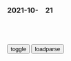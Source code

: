 ### 2021-10-　21

```note
```

<table id="tbc" style="white-space:pre-wrap">
</table>
<button onclick="toggleb()">toggle</button>
<button onclick="loadparse()">loadparse</button>
<br>
<!-- 🌸<br>🍅-　-🍑<hr>🍀 -->
<pre>
<textarea rows="30" cols="100" style="display: none" id="tar">

日本网红直播养宠物小猪100天，然后亲手杀掉吃了…|小鸡|鳄鱼|动物_网易订阅
https://www.163.com/dy/article/GJFAMAHF051484CH.html

http://dingyue.ws.126.net/2021/0909/cc9f5e7ej00qz5nx3001qd200hs00a0g00hs00a0.jpg
http://dingyue.ws.126.net/2021/0909/ceb98213j00qz5nx3001yd200hs0117g00hs0117.jpg
http://dingyue.ws.126.net/2021/0909/205e45ebj00qz5nxb001kd200c100rsg00c100rs.jpg

“学生时代我曾经去过东京屠宰场参观过。虽然没有看到解体的样子，但是看到牛被分成两半之后被吊起来的样子，老实说真的很震惊。据说悬挂着的毛和肉经过一定日子之后就会成熟，经过检查就可以上市。在这些成熟的毛与肉之间，鲜嫩的肉和黄油般的香味让给人觉得不可思议。如今我已经成为主妇，看到牛肉的时候，那个情景和黄油的味道都会在脑子里复苏。这种很强烈的回忆，让我体验了生命的意义。”（雅虎网友）

有的学生早已将小猪当作朋友，当得知面前的猪肉料理是自己的朋友，当场崩溃大哭。

但也有学生表示能够理解这门课程：

“它们让我们活着，真是太感谢了。”

“我觉得有点残酷，但是人类不吃的话就活不下去了。”

然而最后的一课，就是要杀掉并且吃下自己养育的鸡。

整个杀鸡过程，学生们都要参与其中。

不少学生看到自己养大的鸡被杀了，流下了痛苦的眼泪，一边说着对不起，一边把怀里的鸡抱了出来。

目睹杀鸡还尚未平复心情，马上就要学习如何切鸡肉和烹饪。

最后，学生们怀着复杂的情感：内疚、痛苦、感激，将自己辛苦养了半年的鸡，吃得一干二净。

2021/10/21 下午8:36:52

“25岁当博导”上热搜，折射学术“头衔”观
https://mbd.baidu.com/newspage/data/landingsuper?context=%7B%22nid%22%3A%22news_9602179506591530755%22%7D

2021/10/21 下午8:29:59

若工资允许，建议给孩子买这3种玩具，戒掉手机还能越玩越聪明
https://mbd.baidu.com/newspage/data/landingsuper?context=%7B%22nid%22%3A%22news_9303689595931859211%22%7D&n_type=0&p_from=1

1、拼图
2、多米诺骨牌
3、折纸

2021/10/25 下午2:09:39

孩子的这3个“怪癖”，暗示大脑发育好，妈妈别逼着孩子改
https://mbd.baidu.com/newspage/data/landingsuper?context=%7B%22nid%22%3A%22news_9569826638889683744%22%7D

一、喜欢一个人呆着，不想和其他孩子一起玩
二、有强烈的好奇心，不管是什么都想上前弄清楚
三、喜欢把玩具反反复复拆卸，直到报废
https://pic.rmb.bdstatic.com/bjh/down/b8b0c04aef9c0b08927d02ba99dd6080.gif

2021/10/21 下午8:27:36

老头摸清死神弱点，连续反杀几十任死神，最后续命到300多岁_哔哩哔哩_bilibili
https://www.bilibili.com/video/BV1ya4y1Y744/?spm_id_from=autoNext

2021/10/21 下午5:34:45

死神准备收割小女孩，结果镰刀却被女孩弄坏了，这可怎么办呢？_哔哩哔哩_bilibili
https://www.bilibili.com/video/BV1Pb411G7y

弹幕：拼多d买的
弹幕：什么鬼设定，镰刀不碰人怎么杀
弹幕：砍了就是神作
弹幕：这时候看死神背后的上帝鼻孔，你会发现上帝才是恶魔
弹幕：被人卖了还帮别人数钱！
弹幕：若人间对她的是地狱，为什么不带她去你的人间呢
弹幕：白毛控狂喜

2021/10/21 下午5:26:28

调查：80.0%受访者用过两个及以上交友软件，90后受访者使用过的比例更高
https://mbd.baidu.com/newspage/data/landingsuper?context=%7B%22nid%22%3A%22news_8971204482307074772%22%7D&n_type=0&p_from=1

　　受访者中，男性占45.4%，女性占54.6%。00后占18.0%，90后占48.6%，80后占27.9%，70后占4.7%，其他占0.8%。

周颖觉得，通过这类软件也可以达到拓展交友的效果。“跟以前的网恋差不多，可以保持一种神秘感，在交友的同时体验不断探索的乐趣，确实为我们这些年轻人提供了一种消遣。像平时‘社恐’的人，可能在软件上能敞开心扉地聊天，也算是一种心灵寄托”。

2021/10/21 下午5:36:03

济南62岁老太打了十多年游戏，操作贼溜！网友：“奶奶凌晨五杀”我信了
https://mbd.baidu.com/newspage/data/landingsuper?context=%7B%22nid%22%3A%22news_8562374868903028869%22%7D&n_type=0&p_from=1

2021/10/21 下午5:07:59

我造了一个新词，叫“精神糖尿病”
https://mbd.baidu.com/newspage/data/landingsuper?context=%7B%22nid%22%3A%22news_9190354376870946696%22%7D&n_type=1&p_from=3

我自作聪明将这种症状称为“精神糖尿病”：糖尿病患者不断地进食，永不餍足，但却越来越消瘦。我们的精神越来越贫瘠，越来越难以和无聊抗衡，于是越来越依赖手机，频繁地解锁手机、刷新界面，但其中能滋养精神的东西却少之又少，时间在指间流逝，却养肥了贪婪的互联网资本。

2021/10/21 下午5:06:30

那些真正严重的歧视，我们身处其中却浑然不觉
https://mbd.baidu.com/newspage/data/landingsuper?context=%7B%22nid%22%3A%22news_9219271000096684175%22%7D&n_type=1&p_from=3

尤其是当经济形势不好，失败者太多，就很容易造成歧视现象，甚至将歧视演变为仇视。

这就是为什么德国的经济危机会导致犹太人歧视的原因，在德国人眼里，总要有人为gj仇恨负责，这个人当然不能是他们自己，于是精明的、盆满钵满的犹太人成了替罪羊。

改g开放初期，一些大城市的原住m失去了工作，他们就会迁怒于城市中的移m，也就是他们口中的“外地人”；直到现在，仇富心理依然盘桓在很多人心里，他们认为是这些富人算计了他的钱，导致自己如此贫困。这些歧视或仇视，和德国人歧视犹太人是一个道理。

上h人以对“外地人”的歧视来建立自己“上h人”的优越感，进而实现自我认同。

很小的时候，同桌有一天问我“你知道世界上最长的河是什么吗？”我摇头，他扬起头很骄傲地说“是尼罗河”。我不知道这个知识对我俩任何一方有什么意义，不过他为此骄傲了很长时间，这倒是真的，

优越感这个东西不是理性思考的结果，所以不需要多少理由，只要它能让持有者在自己心中高别人一头，他就会很乐意保持下去，至少在zg是这样。

阿Q的辫子也许还将在我们心中晃荡很多年。

有很多人对这些知识视而不见，即使有人主动告诉他，他们也不愿意相信。还要继续维持心中对这些无辜的人的原判，坚持捍卫自己的无知。

其实当无知发展到这种程度，这已经不再是简单的无知了，而是懒惰。

一个人的认知舒适区一旦形成（当然，一般到那时候，这个人早就算不上年轻了），他就懒得再做修正和改变了，他宁愿罔顾真理，也要将错误的认识和态度带进坟墓，我们管这些叫“偏见”。

所以你会发现，纠正一个老者偏见的难度远远大于纠正一个年轻人，原因就在于此：并不是所有人都准备随时向真理低头。

2021/10/21 下午4:55:59

纳粹主义——人类文明的耻辱
https://mbd.baidu.com/newspage/data/landingsuper?context=%7B%22nid%22%3A%22news_9019124536187864022%22%7D

https://pics4.baidu.com/feed/0df3d7ca7bcb0a465eefd86f8f67bb2d6a60afa1.jpeg?token=60550f21ae16e2d0838c8d1ea49bfd53&.jpg
凡是想生存的，必须奋斗，不想奋斗的，就不配生存在这个永恒斗争的世界里，
　——希特勒《我的奋斗》

他们竟然认为自己是一个“sh主义zd”！
　它只是一种挂羊头卖狗肉的z治投机伎俩。

为了不让工人阶级继续受到资本家的剥削，纳粹还声称要打击财阀势力，将垄断集团收归g有，不仅如此，就连土地也必须实行g有化，建立所谓的公有z经济。为了防止资本家不劳而获，希特勒甚至声称要取消所有“非以工作获取的收入”。

是不是很熟悉？

这不就是要把德国建设成一个伟大的sh主义gj吗？

但很可惜，以上这些只出现在纳粹d的z治宣传单上，从来没有真正推行过。

如果纳粹根本就不想搞sh主义，又为什么要扯这个大旗呢？

“gjsh主义”，其中“sh主义”可以帮助纳粹窃取工人qz的支持；而“gj”二字能够在观念上胁迫德国人把自己融入一个宏大的邪恶计划。

这项宏大的计划不是一个希特勒、一个纳粹d能够完成的，必须在德国建立起说一不二的d裁t治，在它治下，德国人要都甘愿牺牲自己、放弃自己的利益，义无反顾地投身于这个“伟大”的集体事业（这就是为什么一提起“纳粹”，我们都能第一时间想起“d裁”这个词的原因）。

在“gjsh主义”中，gj这个集体永远先于个人，做为日耳曼人的一份子，每个真正的德国人都要以恢复雅利安人的光荣为毕生事业。为了这个事业，你应该毫不犹豫地交出自己的一切，包括利益、q利，甚至是良知和判断力。将一切交给谁呢，交给gj。

纳粹主义通过“gjsh主义”，将全体德国人都绑上德国这辆疯狂的战车，不顾一切地冲向地狱。

2021/10/21 下午4:38:23

赛高psycho
https://weibo.com/1965068123/review
日常哀叹—唉
https://tvax2.sinaimg.cn/crop.0.0.512.512.180/75208f5bly8fdnc34qyi8j20e80e8dgq.jpg

才不是新海诚第二呢——周末补片之十七《动画革命东京专场》
https://www.douban.com/note/573587515/

《Cencoroll》——宇木敦哉

2021/10/21 下午2:12:12

我需要这种女保镖，谁给发一个,动漫,日本动漫,好看视频
https://haokan.baidu.com/v?vid=8631116208203130588&sfrom=baidu-feed

少涂点指甲油，对胃不好_哔哩哔哩_bilibili
https://www.bilibili.com/video/BV1fL41137Hu

2021/10/21 下午2:10:42

人体免疫系统清晨功能最强
https://m.gmw.cn/baijia/2021-10/21/1302646863.html

2021/10/21 下午1:57:44

特朗普宣布自创社交媒体平台，称将“对抗大型科技公司暴z”
https://mbd.baidu.com/newspage/data/landingsuper?context=%7B%22nid%22%3A%22news_8908297827154800784%22%7D&n_type=0&p_from=1

“我们生活在一个t利班可以在推特大肆发声，而你们最爱的总统却被禁言的世界，这是不可接受的。”

2021/10/21 下午1:56:37

日本一医院饮用水管被接入厕所用水 已持续近30年
https://mbd.baidu.com/newspage/data/landingsuper?context=%7B%22nid%22%3A%22news_9441715568246613842%22%7D&n_type=0&p_from=1

　acdaddy
结果，喝了30年厕所水的人健健康康，喝纯净水的都已经死了

2021/10/21 下午1:41:30

那些年你白看了的春晚——97篇，百年不孤独
https://weibo.com/ttarticle/p/show?id=2309404357451590823455

盗版的罪恶就不用我强调了吧？可是回顾历史，作为一个zg人，你不得不感谢它们。

多少年以来，正是它们滋养了zg观众的见识。

文化g僚，第一需要是“无过”，第二才是“有功”，有了样子，就有了功，但是做突破性改g，就很有可能“有过”。

把锅只甩给文化管理机构，是不严肃的，创作人、观众，没有一片雪花是无辜的。

成年男性最喜欢什么？当然是z治、性。可拉倒吧这谁敢拍？

电脑多贼啊，先让你玩，玩得离不开它了，再全面渗入你的生活。

崔永元从新闻评论部的幕后走到台前，第一期《实话实说》，请的就是“刁m”王h。他故意买假货，然后按《消费者权益法》索取双倍赔偿，把打假变成了赚钱职业。这引起了无数争议，因为用脚指头想也知道，打击黑心商家的同时，肯定也少不了勒索企业。

他没盯上保健品我倒是很纳闷，
　奸商眼中，缺乏科学素养的中老年人恰似一只只肥羊。

只坑小孩、中老年，这不是瞧不起青年人吗？

“走火入魔”的终于来了，一本叫《zg可以说不》的书卖了300万册，新华书店里都全是盗版，而且还有一批跟风的《zg为什么可以说不》之类。整本书就是仨字“怼美国”。

相信我，拿到现在，这本书都会被小粉红奉为预见未来的至宝。因为书里大多数论断，只要愿意相信，都“心诚则灵” ，

在这本绿皮车z治家的著作中，你几乎看不到一个加权数据，看不到一个社会学定理。所有似是而非的分析，目标都是早就准备好的结论：《苍天已死，黄天当立》——美国要完，我们要牛逼！

1996年，作者们写道：”世界上的一切j放运动，无一不沐浴着zg思想的阳光。世界上的一切和平进步，无一不得惠于zg的功德。”

1930年，《我的奋斗》写道：“我们今天所看到的一切人类文化、一切艺术、科学和技术的果实，几乎完全是亚利安人的创造性产物。”作者希特勒。

混得悲催，难免试图把gj荣誉变成自己的钱，

为什么说这本书“走火入魔”时要加引号？这不过是打着“m族主义”旗号的另一种韭菜科学收割法罢了。

这本靠煽动m族情绪热卖的书出版后，策划人（也是署名作者之一）不但顺便把g爱了，还在北j花费上千万开了个餐馆，身体力行地证明“zg人富起来了”。我不幸有朋友认得作者之一，他承认当年写这本书就是做爱g生意。

作者们写道：“从现在起，zg人横下心来10年不睡午觉，如同战后的日本国，一心一意搞经济。

愤怒是他们的广告，愚蠢是他们的目标受众，慷他人之慨是他们设计的发展道路。

美国大使馆当时吓了一跳。和zg打交道多了，他们也懂得了一些用文章来“释放信号”的习惯。结果一查，放心了，作者不过是几个三十来岁的m间……学者，压根就没去过美国。于是他们邀请几位作者先去美国看一看再说。

有没有这样的人？戴着背背佳小学毕业，喝着zh鳖精、用着好记星考上三本，背着E人E本去了大学，读了《zg可以说不》后，拒绝家里安排的留学机会，揣着8848参加传销分享会，发誓我一定要像喝小罐茶的人一样成功

不过，m族主义的声音越来越大也是真的。

回到原点，“长虹，以m族昌盛为己任，献给你——长虹红太阳！”

“海尔，zg造”；

“黑头发，zg货，奥尼首乌”

连广告里都越来越多了。

95年，999三九药业在曼哈顿的时代广场立了第一块z文广告牌。郑州的乔赢开了一家“红高粱快餐店”，要用河南烩面挑战麦当劳，口号是：“哪里有麦当劳，哪里就有红高粱”（肯德基：喂？）。上海新亚集团开了家“荣华鸡”，口号是“肯德基开到哪，我就开到哪儿”（麦当劳：喂……金拱门：死人不要诈尸！）

2012年“砸日货”时，y视内部开玩笑：“千万别来这儿，从地下到塔尖全得砸。”到2018年，《新闻联播》是y视唯一还用“磁带”的节目，而且旧带决不再次使用，这是为了播出安全。

作为对应，美国的航母和核潜艇也靠过来了。我们歌舞升平久了，浑不知那些战争曾经离我们那么近，和平本来就是一种侥幸和奢侈。

当时的z美之争，双方都有点自说自话。

对香g文化来说，回归大一统，似乎注定是死路一条。香g文化最大的特征，就是四个字“没爹没娘”。只有没人管的孩子才敢有“皆尽过火，尽是癫狂”的无厘头，才能有“努力一定觅到食”的草根拼搏精神。它过去的文化辉煌，何曾依赖过港英zf？港片港剧里，“好爸爸”不是没正形，就是和孩子打成一片，比如吴孟达、秦沛，但凡有个严厉的家长，几乎一定是反派，比如曾江、秦沛

当阳面的朝堂叙事充满忠君爱g，阴面里不论mz还是g员，最爱却是造反的《西游》《水浒》。但在矛盾最激化之前，他们也并无动作。

当襄“阳”城里郭靖践行“为g为m，侠之大者”的同时，阴森古墓里隐逸的杨过仍然不失为美谈。没有明确反抗姿态的bug，仍然能以萌芽状态在阴面存留。

2021/10/21 上午11:03:31

dxp生命的最后时刻：忍受病痛折磨却一声不吭，看见纪录片中的自己露出羞涩的笑容
https://wenhui.whb.cn/third/baidu/202002/17/325360.html

黄知道他耳背，听不见，就俯身靠向他的耳畔，把电视里面那些颂扬他的话一句句重复出来，忽然感到这老人的脸上绽出一丝异样的羞涩。直到五年以后，黄还能记得那个瞬间：“不知道我形容得准确不准确，就是被表扬以后不好意思的那种感觉。”

2021/10/21 上午10:59:12

dxp建议取消顾问委员会，提出“全退”：我的分量太重，对d和gj不利
https://wenhui.whb.cn/third/baidu/202009/09/369896.html

dxp耐心地解释：“如果不退休，在工作岗位上去世，在世界会引起什么反响很难讲。

dxp与新一代d的l导人座谈时，真诚地提出：“
　现在看来，我的分量太重，对d和gj不利。我多年来就意识到这个问题。一个gj的命运建立在一两个人的声望上面，是很不健康的，是很危险的。”

dxp对基辛格说：“
　zg需要建立一个废除l导职务终身z的z度，

2021/10/21 上午10:53:50

美g老兵当众怒斥小布什：“你这个杀人犯，你必须道歉！”|美g_新浪财经_新浪网
http://finance.sina.com.cn/jjxw/2021-09-23/doc-iktzscyx5764359.shtml

2021/10/21 上午10:42:49

小偷、b徒、杀人犯“三q分立”_腾讯新闻
https://new.qq.com/omn/20210111/20210111A03OSN00.html

代表“rm”的议员们在偷选票，甚至偷死人的选票，还拿x法挡住自己的脸。

支持特朗普的“bm”挥舞法西斯的束棒，砸向议员和“x法”。

原本应该保卫rm的j察，杀气腾腾举起手枪，对准“rm”。

手边是一部推特被封禁了的手机，这是个不能说话的死人，指代谁，不言而喻。

我们当年被按着脑袋质疑、反思自己m族的劣根性，反思自己z度的不足，
　却没有人引导我们质疑一下昂撒文明的“先进性”，

我们是很久很久以后，才开始怀疑，为什么要把血腥的海盗掠夺，叫做“大航海时代”？为什么要把反人类的殖m侵略，种族灭绝，叫做“地理大发现”？为什么要把t治阶j内部的妥协、媾和、分赃，叫做“mz”？为什么要把精英贵族的互相扯皮，叫做“g和”？

我老婆曾经曰过：“他们曾经迷信神仙菩萨，后来迷信圣君帝王，再后来迷信上帝真z，现在又迷信m主自y”。

q力制衡不是什么高深的学问，封建时代的gj设计者也懂，所以才会有罗马g和g的执政g和元老院，所以才会有隋唐的三省六部制，

美g是靠三q分立，获得诺大的g土，形成强大的工业，成为超级大g世界霸主的吗？

不是啊，靠的是撒谎、欺骗、盗窃、战争、掠夺、ts和剥削。

所以，他们念了几十年的经书，还不如乌合麒麟一幅画讲得明白。

什么叫“三q分立”？就是“小偷、暴徒、杀人犯三q分立”。

这是美grm的“三座大山”啊

2021/10/21 上午10:01:19

王阳明诗两首_腾讯新闻
https://new.qq.com/omn/20191014/20191014A02X4Y00.html

险夷原不滞胸中，何异浮云过太空？

夜静海涛三万里，月明飞锡下天风。

2021/10/21 下午3:17:03

“zg人的道德困境”|孟子|孔子|儒学_网易订阅
https://www.163.com/dy/article/GMNL7OEF0526P5CG.html

个个人心有仲尼，自将闻见苦遮迷。
而今指与真头面，只是良知更莫疑。
问君何事日憧憧？烦恼场中错用功。
莫道圣门无口诀，良知两字是参同。
人人自有定盘针，万化根源总在心。
却笑从前颠倒见，枝枝叶叶外头寻。
无声无臭独知时，此是乾坤万有基。
抛却自家无尽藏，沿门持钵效贫儿。

久而久之，我们就只好把自己变成一个冷漠、麻木、自私、无情的看客，让自己龟缩在尽量不与他人发生道德关系的坚硬的内心铠甲中，借此让自己免受不必要的伤害。

于是，zg人的良知就这样被越来越厚的灰尘层层覆盖了，zgsh的道德环境就这样在每个人的事不关己、高高挂起之中，变成了一片满目荆棘的丛林。

2021/10/21 上午9:50:04

</textarea>
</pre>
<!-- 🍀<br>🍑-　-🍅<hr>🌸 -->

```tip
```

<script src="https://cdn.jsdelivr.net/npm/jquery@3.5.1/dist/jquery.min.js"></script>

<link rel="stylesheet" href="https://cdn.jsdelivr.net/gh/fancyapps/fancybox@3.5.7/dist/jquery.fancybox.min.css" />
<script src="https://cdn.jsdelivr.net/gh/fancyapps/fancybox@3.5.7/dist/jquery.fancybox.min.js"></script>

<script type="text/javascript">

var __urlRegex = /(\b(https?|ftp|file):\/\/[-A-Z0-9+&@#\/%?=~_|!:,.;]*[-A-Z0-9+&@#\/%=~_|])/ig;
var __imgRegex = /\.(?:jpe?g|gif|png)$/i;

loadparse();

function parseURL($string){

    var exp = __urlRegex;
    return $string.replace(exp,function(match){
            __imgRegex.lastIndex=0;
            if(__imgRegex.test(match)){
                return '<a data-fancybox="gallery" href="' + match.replace("/p=700", "")
                 + '"><img src="' + match.replace("/p=700", "/p=160x200")+'" width="64"></a>';
            }
            else{
                return '<a href="' + match + '" target="_blank">' + match + '</a>';
            }
        }
    );
}

function loadparse() {
  tbc.innerHTML = parseURL(tar.value);
}

function toggleb() {
  var x = document.getElementById("tar");
  if (x.style.display === "none") {
    x.style.display = "";
  } else {
    x.style.display = "none";
  }
}

</script>
